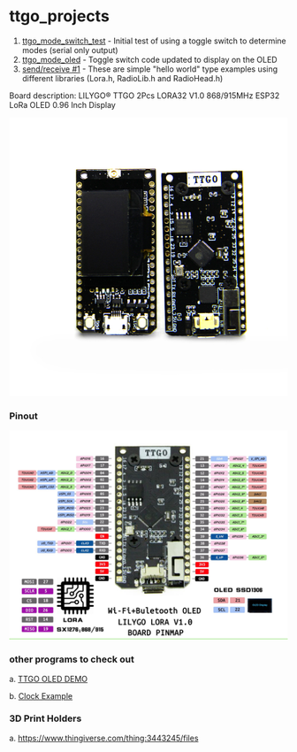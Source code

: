 # ttgo_projects
1. [ttgo_mode_switch_test](https://github.com/jones2126/ttgo_projects/tree/main/ttgo_mode_switch_test) - Initial test of using a toggle switch to determine modes (serial only output)
2. [ttgo_mode_oled](https://github.com/jones2126/ttgo_projects/tree/main/ttgo_mode_oled) - Toggle switch code updated to display on the OLED 
3. [send/receive #1](https://github.com/jones2126/ttgo_projects/tree/main/master_slave_hello_world) - These are simple "hello world" type examples using different libraries (Lora.h, RadioLib.h and RadioHead.h)

Board description: LILYGO® TTGO 2Pcs LORA32 V1.0 868/915MHz ESP32 LoRa OLED 0.96 Inch Display

![Board Image](images/ttgo_board.jpg?raw=true "LILYGO® TTGO v1.0")

### Pinout

![Board pinout](images/pinout.jpg?raw=true "LILYGO® TTGO v1.0 Pinout")

### other programs to check out
a. [TTGO OLED DEMO](https://github.com/ThingPulse/esp8266-oled-ssd1306/blob/master/examples/SSD1306SimpleDemo/SSD1306SimpleDemo.ino)

b. [Clock Example](https://github.com/ThingPulse/esp8266-oled-ssd1306/blob/master/examples/SSD1306ClockDemo/SSD1306ClockDemo.ino)

### 3D Print Holders
a. https://www.thingiverse.com/thing:3443245/files
